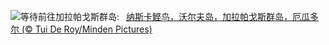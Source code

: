 ![](https://www.bing.com/th?id=OHR.NazcaBooby_ZH-CN1534931799_UHD.jpg&w=1000)等待前往加拉帕戈斯群岛:&nbsp;&ensp;[纳斯卡鲣鸟，沃尔夫岛，加拉帕戈斯群岛，厄瓜多尔 (© Tui De Roy/Minden Pictures)](https://www.bing.com/th?id=OHR.NazcaBooby_ZH-CN1534931799_UHD.jpg)
<br><br/>

